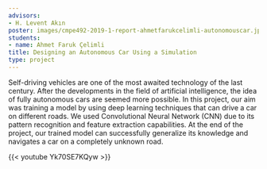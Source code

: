 ```yaml
---
advisors:
- H. Levent Akın
poster: images/cmpe492-2019-1-report-ahmetfarukcelimli-autonomouscar.jpg
students:
- name: Ahmet Faruk Çelimli
title: Designing an Autonomous Car Using a Simulation
type: project
---
```


Self-driving vehicles are one of the most awaited technology of the last century. After the developments in the field of artificial intelligence, the idea of fully autonomous cars are seemed more possible. In this project, our aim was training a model by using deep learning techniques that can drive a car on different roads. We used Convolutional Neural Network (CNN) due to its pattern recognition and feature extraction capabilities. At the end of the project, our trained model can successfully generalize its knowledge and navigates a car on a completely unknown road.


{{< youtube Yk70SE7KQyw >}}